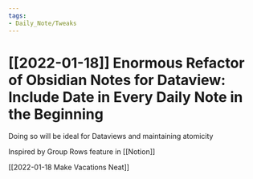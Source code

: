 ```yaml
---
tags:
- Daily_Note/Tweaks
---
```


# [[2022-01-18]] Enormous Refactor of Obsidian Notes for Dataview: Include Date in Every Daily Note in the Beginning



Doing so will be ideal for Dataviews and maintaining atomicity

Inspired by Group Rows feature in [[Notion]]

[[2022-01-18 Make Vacations Neat]]